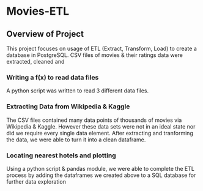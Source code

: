 # Movies-ETL

## Overview of Project
This project focuses on usage of ETL (Extract, Transform, Load) to create a database in PostgreSQL. CSV files of movies & their ratings data were extracted, cleaned and 

### Writing a f(x) to read data files
A python script was written to read 3 different data files.

### Extracting Data from Wikipedia & Kaggle
The CSV files contained many data points of thousands of movies via Wikipedia & Kaggle. However these data sets were not in an ideal state nor did we require every single data element. After extracting and tranforming the data, we were able to turn it into a clean dataframe.

### Locating nearest hotels and plotting
Using a python script & pandas module, we were able to complete the ETL process by adding the dataframes we created above to a SQL database for further data exploration
